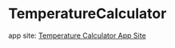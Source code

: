# TemperatureCalculator
app site: <a href = "https://atkinsann.github.io/TemperatureCalculator">Temperature Calculator App Site</a>
